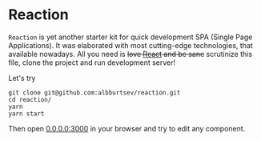 # Reaction

`Reaction` is yet another starter kit for quick development SPA (Single Page Applications). It was elaborated with most cutting-edge technologies, that available nowadays. All you need is ~~love [React](http://facebook.github.io/react/) and be sane~~ scrutinize this file, clone the project and run development server!

Let's try

```
git clone git@github.com:albburtsev/reaction.git
cd reaction/
yarn
yarn start
```

Then open [0.0.0.0:3000](http://0.0.0.0:3000/) in your browser and try to edit any component.

